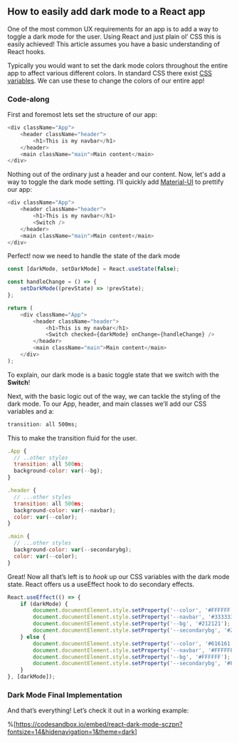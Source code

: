 ## How to easily add dark mode to a React app

One of the most common UX requirements for an app is to add a way to toggle a dark mode for the user. Using React and just plain ol’ CSS this is easily achieved! This article assumes you have a basic understanding of React hooks.

Typically you would want to set the dark mode colors throughout the entire app to affect various different colors. In standard CSS there exist [CSS variables](https://developer.mozilla.org/en-US/docs/Web/CSS/Using_CSS_custom_properties). We can use these to change the colors of our entire app!

### Code-along

First and foremost lets set the structure of our app:

```js
<div className="App">
	<header className="header">
		<h1>This is my navbar</h1>
	</header>
	<main className="main">Main content</main>
</div>
```

Nothing out of the ordinary just a header and our content. Now, let's add a way to toggle the dark mode setting. I’ll quickly add [Material-UI](https://material-ui.com/) to prettify our app:

```js
<div className="App">
	<header className="header">
		<h1>This is my navbar</h1>
		<Switch />
	</header>
	<main className="main">Main content</main>
</div>
```

Perfect! now we need to handle the state of the dark mode

```js
const [darkMode, setDarkMode] = React.useState(false);

const handleChange = () => {
	setDarkMode((prevState) => !prevState);
};

return (
	<div className="App">
		<header className="header">
			<h1>This is my navbar</h1>
			<Switch checked={darkMode} onChange={handleChange} />
		</header>
		<main className="main">Main content</main>
	</div>
);
```

To explain, our dark mode is a basic toggle state that we switch with the **Switch**!

Next, with the basic logic out of the way, we can tackle the styling of the dark mode. To our App, header, and main classes we’ll add our CSS variables and a:

```css
transition: all 500ms;
```

This to make the transition fluid for the user.

```js
.App {
  // ..other styles
  transition: all 500ms;
  background-color: var(--bg);
}

.header {
  // ...other styles
  transition: all 500ms;
  background-color: var(--navbar);
  color: var(--color);
}

.main {
  // ...other styles
  background-color: var(--secondarybg);
  color: var(--color);
}
```

Great! Now all that’s left is to _hook_ up our CSS variables with the dark mode state. React offers us a useEffect hook to do secondary effects.

```js
React.useEffect(() => {
	if (darkMode) {
		document.documentElement.style.setProperty('--color', '#FFFFFF');
		document.documentElement.style.setProperty('--navbar', '#333333');
		document.documentElement.style.setProperty('--bg', '#212121');
		document.documentElement.style.setProperty('--secondarybg', '#212121');
	} else {
		document.documentElement.style.setProperty('--color', '#616161');
		document.documentElement.style.setProperty('--navbar', '#FFFFFF');
		document.documentElement.style.setProperty('--bg', '#FFFFFF');
		document.documentElement.style.setProperty('--secondarybg', '#F5F5F5');
	}
}, [darkMode]);
```

### Dark Mode Final Implementation

And that’s everything! Let’s check it out in a working example:

%[https://codesandbox.io/embed/react-dark-mode-sczpn?fontsize=14&hidenavigation=1&theme=dark]
